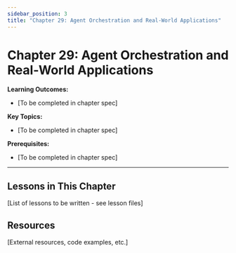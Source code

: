 ```yaml
---
sidebar_position: 3
title: "Chapter 29: Agent Orchestration and Real-World Applications"
---
```


# Chapter 29: Agent Orchestration and Real-World Applications

**Learning Outcomes:**
- [To be completed in chapter spec]

**Key Topics:**
- [To be completed in chapter spec]

**Prerequisites:**
- [To be completed in chapter spec]

---

## Lessons in This Chapter

[List of lessons to be written - see lesson files]

## Resources

[External resources, code examples, etc.]
